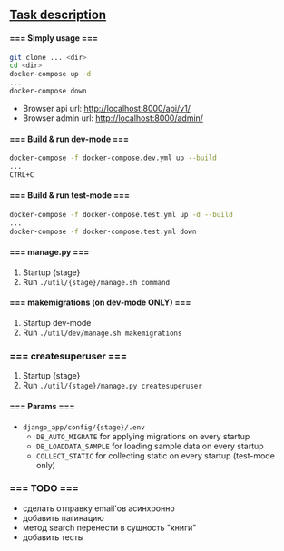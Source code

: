## [Task description](task.pdf)


#### === Simply usage ===

```bash
git clone ... <dir>
cd <dir>
docker-compose up -d
...
docker-compose down
```

- Browser api url: [http://localhost:8000/api/v1/](http://localhost:8000/api/v1/)
- Browser admin url: [http://localhost:8000/admin/](http://localhost:8000/admin/)


#### === Build & run dev-mode ===
```bash
docker-compose -f docker-compose.dev.yml up --build
...
CTRL+C
```


#### === Build & run test-mode ===
```bash
docker-compose -f docker-compose.test.yml up -d --build
...
docker-compose -f docker-compose.test.yml down
```


#### === manage.py ===

1. Startup {stage}
2. Run `./util/{stage}/manage.sh command`


#### === makemigrations (on dev-mode ONLY) ===

1. Startup dev-mode
2. Run `./util/dev/manage.sh makemigrations`


### === createsuperuser ===
1. Startup {stage}
2. Run `./util/{stage}/manage.py createsuperuser`


#### === Params ===
- `django_app/config/{stage}/.env`
    - `DB_AUTO_MIGRATE` for applying migrations on every startup
    - `DB_LOADDATA_SAMPLE` for loading sample data on every startup
    - `COLLECT_STATIC` for collecting static on every startup (test-mode only)


### === TODO ===
- сделать отправку email'ов асинхронно
- добавить пагинацию
- метод search перенести в сущность "книги"
- добавить тесты
